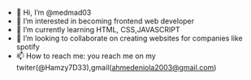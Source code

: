 - 👋 Hi, I’m @medmad03
- 👀 I’m interested in  becoming frontend web developer
- 🌱 I’m currently learning HTML, CSS,JAVASCRIPT
- 💞️ I’m looking to collaborate on creating websites for companies like spotify
- 📫 How to reach me: you reach me on my twiter(@Hamzy7D33),gmail(ahmedeniola2003@gmail.com)

<!---
medmad03/medmad03 is a ✨ special ✨ repository because its `README.md` (this file) appears on your GitHub profile.
You can click the Preview link to take a look at your changes.
--->
